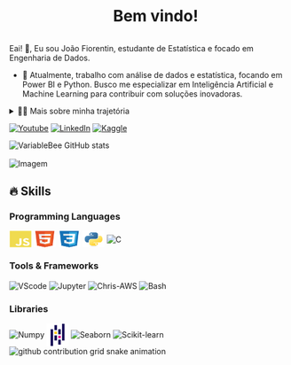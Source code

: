 <!--título-->
<div id="user-content-toc">
  <ul align="center">
    <summary><h1 style="display: inline-block">Bem vindo!</h1></summary>
</div>

<!-- Presentation -->
<p>
  Eai! 👋, Eu sou João Fiorentin, estudante de Estatística e focado em Engenharia de Dados.

  - 🔭 Atualmente, trabalho com análise de dados e estatística, focando em Power BI e Python. Busco me especializar em Inteligência Artificial e Machine Learning para contribuir com soluções inovadoras.
</p>

<!-- Dropdown -->
<details>
  <summary>👨‍💻 Mais sobre minha trajetória</summary>


  - 💬 Atuo na área de análise de dados e planejamento estratégico, com foco em Power BI e Python, utilizando esses conhecimentos para gerar insights que otimizam processos e facilitam a tomada de decisões. Estou em constante evolução nas áreas de estatística, Inteligência Artificial e Machine Learning, com o objetivo de aplicar essas tecnologias para desenvolver soluções inovadoras e impactantes. Tenho como objetivo utilizar minha expertise em dados, automatização e análise estratégica para contribuir no desenvolvimento de soluções tecnológicas de alto impacto.    
</details>

<!-- Links -->
[![Youtube](https://img.shields.io/badge/YouTube-FF0000?style=for-the-badge&logo=youtube&logoColor=white)](https://www.youtube.com/@joao.fiorentin1)
[![LinkedIn](https://img.shields.io/badge/LinkedIn-0077B5?style=for-the-badge&logo=linkedin&logoColor=white)](https://www.linkedin.com/in/joaofiorentin/)
[![Kaggle](https://img.shields.io/badge/Medium-20BEFF?style=for-the-badge&logo=Medium&logoColor=white)](https://medium.com/@joao.fiorentin)

<!-- GithubStats -->
![VariableBee GitHub stats](https://github-readme-stats.vercel.app/api?username=joaofiorentin&show_icons=true&theme=gotham)

<!-- GIF -->
<p align="left">
  <img align="center" src="https://github.com/VariableBee/VariableBee/assets/77739311/4e9f41af-6b57-49a7-b15a-74322e96b4d7" alt="Imagem">
</p>

## 🔥 Skills
<!-- Skills: Programming Languages -->
  <div style="flex-basis: 48%;">
    <h3>Programming Languages</h3>
    <img align="center" alt="Js" height="30" width="40" src="https://raw.githubusercontent.com/devicons/devicon/master/icons/javascript/javascript-plain.svg">
    <img align="center" alt="HTML" height="30" width="40" src="https://raw.githubusercontent.com/devicons/devicon/master/icons/html5/html5-original.svg">
    <img align="center" alt="CSS" height="30" width="40" src="https://raw.githubusercontent.com/devicons/devicon/master/icons/css3/css3-original.svg">
    <img align="center" alt="Python" height="30" width="40" src="https://raw.githubusercontent.com/devicons/devicon/master/icons/python/python-original.svg">
    <img align="center" alt="C" height="30" width="40" src="https://cdn.jsdelivr.net/gh/devicons/devicon/icons/c/c-original.svg">
  </div>
  
  <!-- Skills: Tools & Frameworks -->
  <div style="flex-basis: 48%;">
    <h3>Tools & Frameworks</h3>
    <img align="center" alt="VScode" height="30" width="40" src="https://cdn.jsdelivr.net/gh/devicons/devicon/icons/vscode/vscode-original.svg">
    <img align="center" alt="Jupyter" height="30" width="40" src="https://cdn.jsdelivr.net/gh/devicons/devicon/icons/jupyter/jupyter-original.svg">
    <img align="center" alt="Chris-AWS" height="30" width="40" src="https://cdn.jsdelivr.net/gh/devicons/devicon/icons/git/git-original.svg">
    <img align="center" alt="Bash" height="30" width="40" src="https://cdn.jsdelivr.net/gh/devicons/devicon/icons/bash/bash-original.svg">
  </div>
  
  <!-- Skills: Libraries -->
  <div style="flex-basis: 48%;">
    <h3>Libraries</h3>
    <img align="center" alt="Numpy" height="30" width="40" src="https://cdn.jsdelivr.net/gh/devicons/devicon/icons/numpy/numpy-original.svg">
    <img align="center" alt="Pandas" src="https://raw.githubusercontent.com/devicons/devicon/2ae2a900d2f041da66e950e4d48052658d850630/icons/pandas/pandas-original.svg" alt="pandas" width="40" height="40"/>
    <img align="center" alt="Seaborn" src="https://seaborn.pydata.org/_images/logo-mark-lightbg.svg" alt="seaborn" width="40" height="40"/>
    <img align="center" alt="Scikit-learn" src="https://upload.wikimedia.org/wikipedia/commons/0/05/Scikit_learn_logo_small.svg" alt="scikit_learn" width="40" height="40"/>
  </div>

  <picture align="center">
  <source media="(prefers-color-scheme: dark)" srcset="https://raw.githubusercontent.com/joaofiorentin/joaofiorentin/output/github-contribution-grid-snake-dark.svg">
  <source media="(prefers-color-scheme: light)" srcset="https://raw.githubusercontent.com/joaofiorentin/mari4souza/output/github-contribution-grid-snake-dark.svg">
  <img align="center" alt="github contribution grid snake animation" src="https://raw.githubusercontent.com/joaofiorentin/mari4souza/output/github-contribution-grid-snake.svg">
</picture>
